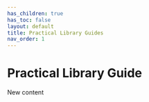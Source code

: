 ```yaml
---
has_children: true
has_toc: false
layout: default
title: Practical Library Guides
nav_order: 1
---
```


# Practical Library Guide
New content 